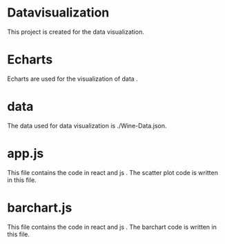 # Datavisualization
This project is created for the data visualization. 
# Echarts
Echarts are used for the visualization of data .
# data
The data used for data visualization is ./Wine-Data.json.
# app.js
This file contains the code in react and js . The scatter plot code is written in this file.
# barchart.js
This file contains the code in react and js . The barchart code is written in this file.
